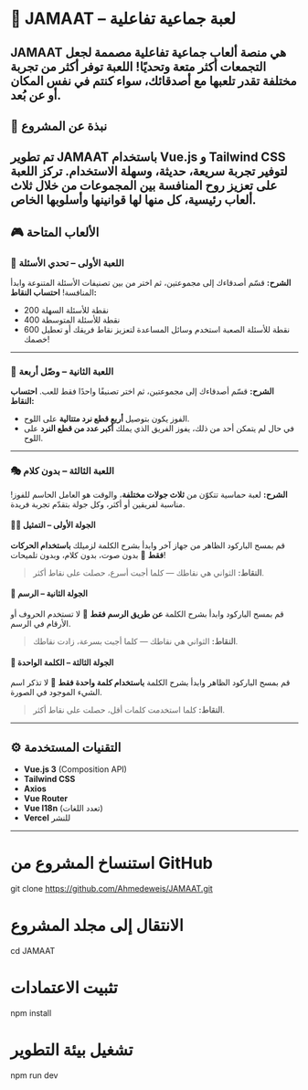 # 🎯 JAMAAT – لعبة جماعية تفاعلية
**JAMAAT** هي منصة ألعاب جماعية تفاعلية مصممة لجعل التجمعات أكثر متعة وتحديًا!
اللعبة توفر أكثر من تجربة مختلفة تقدر تلعبها مع أصدقائك، سواء كنتم في نفس المكان أو عن بُعد.
---
## 🧩 نبذة عن المشروع
تم تطوير **JAMAAT** باستخدام **Vue.js** و **Tailwind CSS** لتوفير تجربة سريعة، حديثة، وسهلة الاستخدام.
تركز اللعبة على تعزيز روح المنافسة بين المجموعات من خلال ثلاث ألعاب رئيسية، كل منها لها قوانينها وأسلوبها الخاص.
---
## 🎮 الألعاب المتاحة
### 🧠 اللعبة الأولى – تحدي الأسئلة
**الشرح:**
قسّم أصدقاءك إلى مجموعتين، ثم اختر من بين تصنيفات الأسئلة المتنوعة وابدأ المنافسة!
**احتساب النقاط:**
- 200 نقطة للأسئلة السهلة
- 400 نقطة للأسئلة المتوسطة
- 600 نقطة للأسئلة الصعبة
استخدم وسائل المساعدة لتعزيز نقاط فريقك أو تعطيل خصمك!
---
### 🔷 اللعبة الثانية – وصّل أربعة
**الشرح:**
قسّم أصدقاءك إلى مجموعتين، ثم اختر تصنيفًا واحدًا فقط للعب.
**احتساب النقاط:**
- الفوز يكون بتوصيل **أربع قطع نرد متتالية** على اللوح.
- في حال لم يتمكن أحد من ذلك، يفوز الفريق الذي يملك **أكبر عدد من قطع النرد** على اللوح.
---
### 🎭 اللعبة الثالثة – بدون كلام
**الشرح:**
لعبة حماسية تتكوّن من **ثلاث جولات مختلفة**، والوقت هو العامل الحاسم للفوز!
مناسبة لفريقين أو أكثر، وكل جولة بتقدّم تجربة فريدة.
#### 🕵️‍♂️ الجولة الأولى – التمثيل
قم بمسح الباركود الظاهر من جهاز آخر وابدأ بشرح الكلمة لزميلك **باستخدام الحركات فقط**
🚫 بدون صوت، بدون كلام، وبدون تلميحات!
> **النقاط:** الثواني هي نقاطك — كلما أجبت أسرع، حصلت على نقاط أكثر.
#### 🎨 الجولة الثانية – الرسم
قم بمسح الباركود وابدأ بشرح الكلمة **عن طريق الرسم فقط**
🚫 لا تستخدم الحروف أو الأرقام في الرسم.
> **النقاط:** الثواني هي نقاطك — كلما أجبت بسرعة، زادت نقاطك.
#### 🤫 الجولة الثالثة – الكلمة الواحدة
قم بمسح الباركود الظاهر وابدأ بشرح الكلمة **باستخدام كلمة واحدة فقط**
🚫 لا تذكر اسم الشيء الموجود في الصورة.
> **النقاط:** كلما استخدمت كلمات أقل، حصلت على نقاط أكثر.
---
## ⚙️ التقنيات المستخدمة
- **Vue.js 3** (Composition API)
- **Tailwind CSS**
- **Axios**
- **Vue Router**
- **Vue I18n** (تعدد اللغات)
- **Vercel** للنشر
---
# استنساخ المشروع من GitHub
git clone https://github.com/Ahmedeweis/JAMAAT.git
# الانتقال إلى مجلد المشروع
cd JAMAAT
# تثبيت الاعتمادات
npm install
# تشغيل بيئة التطوير
npm run dev
